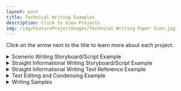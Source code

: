 ```yaml
---
layout: post
title: Technical Writing Examples
description: Click to View Projects
img: /img/FeatureProjectImages/Technical Writing Paper Icon.jpg
---
```


Click on the arrow next to the title to learn more about each project. 

<details>
  <summary> Scenerio Writing Storyboard/Script Example </summary>
  <ul style ="list-style'type:disc">
    <li>Here is a sample from my latest project that has been genericized to demonstrate this writing style in a Storyboard/Script.</li>
  </ul>
    Files
    <ul style="list-style'type:none">
    <li>
    <a href="/docs/TechnicalWritingExamples/S SB&Script Example.docx" download> Scenerio Writing Storyboard/Script Example
    </a></li>
    </ul>
</details>

<details>
  <summary> Straight Informational Writing Storyboard/Script Example </summary>
  <ul style ="list-style'type:disc">
    <li>Here is a sample from my latest project that has been genericized to demonstrate this writing style in a Storyboard/Script.</li>
  </ul>
    Files
    <ul style="list-style'type:none">
    <li>
    <a href="/docs/TechnicalWritingExamples/SI SB&Script Example.docx" download> Straight Informational Writing Storyboard/Script Example
    </a></li>
    </ul>
</details>

<details>
  <summary> Straight Informational Writing Text Reference Example </summary>
  <ul style ="list-style'type:disc">
    <li>Here is a sample from my latest project that has been genericized to demonstrate this writing style in a Text Reference that would accompany the Video Training.</li>
  </ul>
    Files
    <ul style="list-style'type:none">
    <li>
    <a href="/docs/TechnicalWritingExamples/S Text Reference Example.docx" download> Straight Informational Writing Text Reference Example
    </a></li>
    </ul>
</details>

<details>
  <summary> Text Editing and Condensing Example </summary>
  <ul style ="list-style'type:disc">
    <li>A short exercise that shows some text editing and condensing skills.</li>
  </ul>
    Files
    <ul style="list-style'type:none">
    <li>
    <a href="/docs/TechnicalWritingExamples/Editing and Condensing Text Example.docx" download> Editing and Condensing Text Example
    </a></li>
    </ul>
</details>

<details>
  <summary> Writing Samples </summary>
  <ul style ="list-style'type:disc">
    <li>A short exercise that shows a concise 1 pg writing sample for a new employee guide.</li>
  </ul>
    Files
    <ul style="list-style'type:none">
    <li>
    <a href="/docs/TechnicalWritingExamples/New Employee Guidelines - High School Teacher.docx" download> New Employee Guidelines - High School Teacher
    </a></li>
    </ul>
</details>